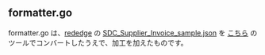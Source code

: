 ## formatter.go
formatter.go は、[rededge](https://github.com/latonaio/rededge) の [SDC_Supplier_Invoice_sample.json](https://github.com/latonaio/rededge/blob/main/samples/SDC_Supplier_Invoice_sample.json) を [こちら](https://mholt.github.io/json-to-go/) のツールでコンバートしたうえで、加工を加えたものです。  
